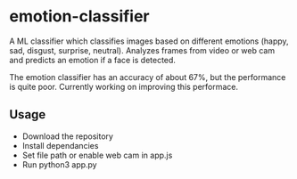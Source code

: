 # emotion-classifier
A ML classifier which classifies images based on different emotions (happy, sad, disgust, surprise, neutral).
Analyzes frames from video or web cam and predicts an emotion if a face is detected.

The emotion classifier has an accuracy of about 67%, but the performance is quite poor. Currently working on improving this performace.


## Usage

- Download the repository
- Install dependancies
- Set file path or enable web cam in app.js
- Run python3 app.py
